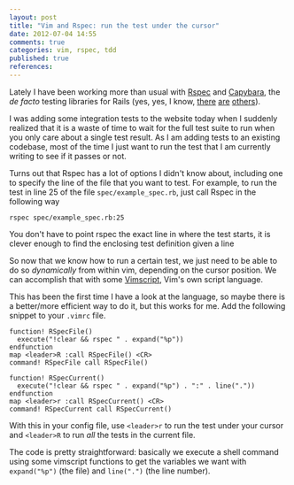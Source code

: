 ```yaml
---
layout: post
title: "Vim and Rspec: run the test under the cursor"
date: 2012-07-04 14:55
comments: true
categories: vim, rspec, tdd
published: true
references:
---
```

Lately I have been working more than usual with [Rspec](http://rspec.info/) and
[Capybara](https://github.com/jnicklas/capybara/), the *de facto* testing
libraries for Rails (yes, yes, I know,
[there](http://ruby-doc.org/stdlib-1.9.3/libdoc/test/unit/rdoc/index.html)
[are](https://github.com/seattlerb/minitest) [others](http://cukes.info/)).

I was adding some integration tests to the website today when I suddenly
realized that it is a waste of time to wait for the full test suite to run when
you only care about a single test result. As I am adding tests to an existing
codebase, most of the time I just want to run the test that I am currently
writing to see if it passes or not.

Turns out that Rspec has a lot of options I didn't know about, including one to
specify the line of the file that you want to test. For example, to run the test
in line 25 of the file `spec/example_spec.rb`, just call Rspec in the
following way

```shell
rspec spec/example_spec.rb:25
```

<p class='hint'>
You don't have to point rspec the exact line in where the test starts, it is
clever enough to find the enclosing test definition given a line
</p>

So now that we know how to run a certain test, we just need to be able to do so
*dynamically* from within vim, depending on the cursor position. We can
accomplish that with some
[Vimscript](http://vimdoc.sourceforge.net/htmldoc/usr_41.html), Vim's own script
language.

This has been the first time I have a look at the language, so maybe
there is a better/more efficient way to do it, but this works for me. Add the
following snippet to your `.vimrc` file.

```vim
function! RSpecFile()
  execute("!clear && rspec " . expand("%p"))
endfunction
map <leader>R :call RSpecFile() <CR>
command! RSpecFile call RSpecFile()

function! RSpecCurrent()
  execute("!clear && rspec " . expand("%p") . ":" . line("."))
endfunction
map <leader>r :call RSpecCurrent() <CR>
command! RSpecCurrent call RSpecCurrent()

```

With this in your config file, use `<leader>r` to run the test under your
cursor and `<leader>R` to run *all* the tests in the current file.

The code is pretty straightforward: basically we execute a shell command
using some vimscript functions to get the variables we want with
`expand("%p")` (the file) and `line(".")` (the line number).
